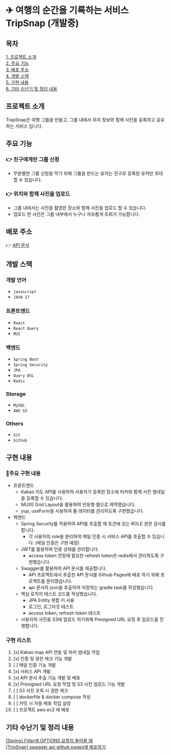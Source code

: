 # ✈ 여행의 순간을 기록하는 서비스 TripSnap (개발중)

## 목차

[1. 프로젝트 소개](#프로젝트-소개)  
[2. 주요 기능](#주요-기능)  
[3. 배포 주소](#배포-주소)  
[4. 개발 스택](#개발-스택)  
[5. 구현 내용](#구현-내용)  
[6. 기타 수난기 및 정리 내용](#기타-수난기-및-정리-내용)

## 프로젝트 소개

TrapSnap은 여행 그룹을 만들고, 그룹 내에서 위치 정보와 함께 사진을 등록하고 공유하는 서비스 입니다.

## 주요 기능

### 👉 친구에게만 그룹 신청

- 무분별한 그룹 신청을 막기 위해 그룹을 만드는 유저는 친구로 등록된 유저만 초대 할 수 있습니다.

### 👉 위치와 함께 사진을 업로드

- 그룹 내에서는 사진을 촬영한 장소와 함께 사진을 업로드 할 수 있습니다.
- 업로드 한 사진은 그룹 내부에서 누구나 자유롭게 조회가 가능합니다.

## 배포 주소

👉 [API 문서](https://tripsnap.github.io/server/)

## 개발 스택

### 개발 언어

- `javascript`
- `JAVA 17`

### 프론트엔드

- `React`
- `React Query`
- `MUI`

### 백엔드

- `Spring Boot`
- `Spring Security`
- `JPA`
- `Query DSL`
- `Redis`

### Storage

- `MySQL`
- `AWS S3`

### Others

- `Git`
- `Github`

## 구현 내용

### 📌주요 구현 내용

- 프론트엔드
  - Kakao 지도 API를 사용하여 사용자가 등록한 장소에 마커와 함께 사진 썸네일을 등록할 수 있습니다.
  - MUI의 Grid Layout을 활용하여 반응형 웹으로 제작했습니다.
  - yup, useForm을 사용하여 폼 데이터를 관리하도록 구현했습니다.
- 백엔드
  - Spring Security를 적용하여 API를 호출할 때 토큰에 있는 ROLE 권한 검사를 합니다.
    - 각 사용자의 role을 분리하여 메일 인증 시 서비스 API를 호출할 수 있습니다. (메일 인증은 구현 예정)
  - JWT를 활용하여 인증 상태를 관리합니다.
    - access token 연장에 필요한 refresh token은 redis에서 관리하도록 구현했습니다.
  - Swagger를 활용하여 API 문서를 제공합니다.
    - API 프로젝트에서 추출한 API 문서를 Github Pages에 배포 하기 위해 프로젝트를 분리했습니다.
    - api 문서의 json을 추출하여 저장하는 gradle task를 작성했습니다.
  - 핵심 로직의 테스트 코드를 작성했습니다.
    - JPA Entity 복합 키 사용
    - 로그인, 로그아웃 테스트
    - access token, refresh token 테스트
  - 사용자의 사진을 S3에 업로드 하기위해 Presigned URL 요청 후 업로드를 진행합니다.

### 구현 리스트

1. [x] Kakao map API 연동 및 마커 썸네일 작업
2. [x] 인증 및 권한 체크 기능 개발
3. [ ] 메일 인증 기능 개발
4. [x] 서비스 API 개발
5. [x] API 문서 추출 기능 개발 및 배포
6. [x] Presigned URL 요청 작업 및 S3 사진 업로드 기능 개발
7. [ ] S3 사진 조회 시 권한 체크
8. [ ] dockerfile & docker compose 작성
9. [ ] 커밋 시 자동 배포 작업 설정
10. [ ] 프로젝트 aws ec2 에 배포

## 기타 수난기 및 정리 내용

[[Spring] Filter에 OPTIONS 요청이 들어올 때](https://wary-billboard-150.notion.site/Spring-Filter-OPTIONS-5ba44e20618442e5a0ffc971992fbff0?pvs=4)  
[[TripSnap] swagger api github pages에 배포하기](https://wary-billboard-150.notion.site/TripSnap-swagger-api-github-pages-3f84692758644cdb87af4e14616630a4?pvs=4)
